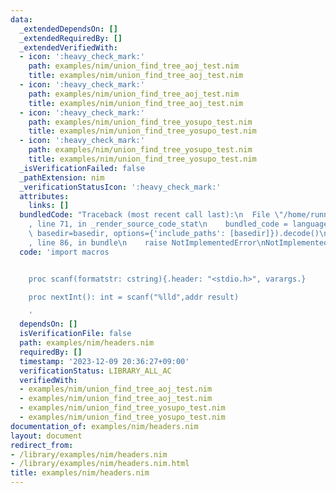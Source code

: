 ```yaml
---
data:
  _extendedDependsOn: []
  _extendedRequiredBy: []
  _extendedVerifiedWith:
  - icon: ':heavy_check_mark:'
    path: examples/nim/union_find_tree_aoj_test.nim
    title: examples/nim/union_find_tree_aoj_test.nim
  - icon: ':heavy_check_mark:'
    path: examples/nim/union_find_tree_aoj_test.nim
    title: examples/nim/union_find_tree_aoj_test.nim
  - icon: ':heavy_check_mark:'
    path: examples/nim/union_find_tree_yosupo_test.nim
    title: examples/nim/union_find_tree_yosupo_test.nim
  - icon: ':heavy_check_mark:'
    path: examples/nim/union_find_tree_yosupo_test.nim
    title: examples/nim/union_find_tree_yosupo_test.nim
  _isVerificationFailed: false
  _pathExtension: nim
  _verificationStatusIcon: ':heavy_check_mark:'
  attributes:
    links: []
  bundledCode: "Traceback (most recent call last):\n  File \"/home/runner/.local/lib/python3.10/site-packages/onlinejudge_verify/documentation/build.py\"\
    , line 71, in _render_source_code_stat\n    bundled_code = language.bundle(stat.path,\
    \ basedir=basedir, options={'include_paths': [basedir]}).decode()\n  File \"/home/runner/.local/lib/python3.10/site-packages/onlinejudge_verify/languages/nim.py\"\
    , line 86, in bundle\n    raise NotImplementedError\nNotImplementedError\n"
  code: 'import macros


    proc scanf(formatstr: cstring){.header: "<stdio.h>", varargs.}

    proc nextInt(): int = scanf("%lld",addr result)

    '
  dependsOn: []
  isVerificationFile: false
  path: examples/nim/headers.nim
  requiredBy: []
  timestamp: '2023-12-09 20:36:27+09:00'
  verificationStatus: LIBRARY_ALL_AC
  verifiedWith:
  - examples/nim/union_find_tree_aoj_test.nim
  - examples/nim/union_find_tree_aoj_test.nim
  - examples/nim/union_find_tree_yosupo_test.nim
  - examples/nim/union_find_tree_yosupo_test.nim
documentation_of: examples/nim/headers.nim
layout: document
redirect_from:
- /library/examples/nim/headers.nim
- /library/examples/nim/headers.nim.html
title: examples/nim/headers.nim
---
```


